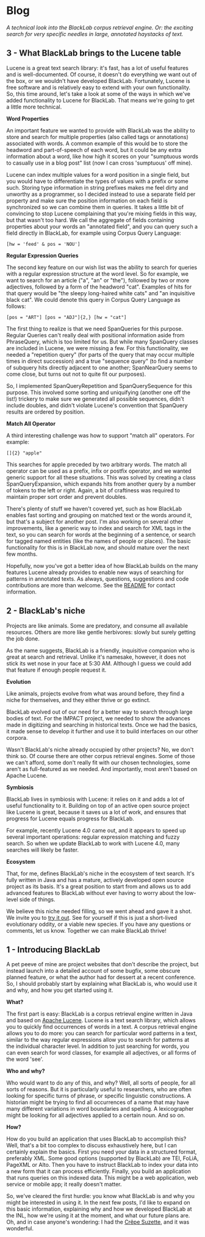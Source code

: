 # Blog

*A technical look into the BlackLab corpus retrieval engine. Or: the exciting search for very specific needles in large, annotated haystacks of text.*

3 - What BlackLab brings to the Lucene table
--------------------------------------------

Lucene is a great text search library: it's fast, has a lot of useful features and is well-documented. Of course, it doesn't do everything we want out of the box, or we wouldn't have developed BlackLab. Fortunately, Lucene is free software and is relatively easy to extend with your own functionality. So, this time around, let's take a look at some of the ways in which we've added functionality to Lucene for BlackLab. That means we're going to get a little more technical.

**Word Properties**

An important feature we wanted to provide with BlackLab was the ability to store and search for multiple properties (also called tags or annotations) associated with words. A common example of this would be to store the headword and part-of-speech of each word, but it could be any extra information about a word, like how high it scores on your "sumptuous words to casually use in a blog post" list (now I can cross 'sumptuous' off mine).

Lucene can index multiple values for a word position in a single field, but you would have to differentiate the types of values with a prefix or some such. Storing type information in string prefixes makes me feel dirty and unworthy as a programmer, so I decided instead to use a separate field per property and make sure the position information on each field is synchronized so we can combine them in queries. It takes a little bit of convincing to stop Lucene complaining that you're mixing fields in this way, but that wasn't too hard. We call the aggregate of fields containing properties about your words an "annotated field", and you can query such a field directly in BlackLab, for example using Corpus Query Language:

	[hw = 'feed' & pos = 'NOU']

**Regular Expression Queries**

The second key feature on our wish list was the ability to search for queries with a regular expression structure at the word level. So for example, we want to search for an article ("a", "an" or "the"), followed by two or more adjectives, followed by a form of the headword "cat". Examples of hits for that query would be "the sleepy long-haired white cats" and "an inquisitive black cat". We could denote this query in Corpus Query Language as follows:

	[pos = "ART"] [pos = "ADJ"]{2,} [hw = "cat"]

The first thing to realize is that we need SpanQueries for this purpose. Regular Queries can't really deal with positional information aside from PhraseQuery, which is too limited for us. But while many SpanQuery classes are included in Lucene, we were missing a few. For this functionality, we needed a "repetition query" (for parts of the query that may occur multiple times in direct succession) and a true "sequence query" (to find a number of subquery hits directly adjacent to one another; SpanNearQuery seems to come close, but turns out not to quite fit our purposes).

So, I implemented SpanQueryRepetition and SpanQuerySequence for this purpose. This involved some sorting and uniquifying (another one off the list!) trickery to make sure we generated all possible sequences, didn't include doubles, and didn't violate Lucene's convention that SpanQuery results are ordered by position.

**Match All Operator**

A third interesting challenge was how to support "match all" operators. For example:

	[]{2} "apple"

This searches for apple preceded by two arbitrary words. The match all operator can be used as a prefix, infix or postfix operator, and we wanted generic support for all these situations. This was solved by creating a class SpanQueryExpansion, which expands hits from another query by a number of tokens to the left or right. Again, a bit of craftiness was required to maintain proper sort order and prevent doubles.

There's plenty of stuff we haven't covered yet, such as how BlackLab enables fast sorting and grouping on matched text or the words around it, but that's a subject for another post. I'm also working on several other improvements, like a generic way to index and search for XML tags in the text, so you can search for words at the beginning of a sentence, or search for tagged named entities (like the names of people or places). The basic functionality for this is in BlackLab now, and should mature over the next few months.

Hopefully, now you've got a better idea of how BlackLab builds on the many features Lucene already provides to enable new ways of searching for patterns in annotated texts. As always, questions, suggestions and code contributions are more than welcome. See the [README](https://github.com/instituutnederlandsetaal/BlackLab#readme "https://github.com/instituutnederlandsetaal/BlackLab#readme") for contact information.

2 - BlackLab's niche
--------------------

Projects are like animals. Some are predatory, and consume all available resources. Others are more like gentle herbivores: slowly but surely getting the job done.

As the name suggests, BlackLab is a friendly, inquisitive companion who is great at search and retrieval. Unlike it's namesake, however, it does not stick its wet nose in your face at 5:30 AM. Although I guess we could add that feature if enough people request it.

**Evolution**

Like animals, projects evolve from what was around before, they find a niche for themselves, and they either thrive or go extinct.

BlackLab evolved out of our need for a better way to search through large bodies of text. For the IMPACT project, we needed to show the advances made in digitizing and searching in historical texts. Once we had the basics, it made sense to develop it further and use it to build interfaces on our other corpora.

Wasn't BlackLab's niche already occupied by other projects? No, we don't think so. Of course there are other corpus retrieval engines. Some of those we can't afford, some don't really fit with our chosen technologies, some aren't as full-featured as we needed. And importantly, most aren't based on Apache Lucene.

**Symbiosis**

BlackLab lives in symbiosis with Lucene: it relies on it and adds a lot of useful functionality to it. Building on top of an active open source project like Lucene is great, because it saves us a lot of work, and ensures that progress for Lucene equals progress for BlackLab.

For example, recently Lucene 4.0 came out, and it appears to speed up several important operations: regular expression matching and fuzzy search. So when we update BlackLab to work with Lucene 4.0, many searches will likely be faster.

**Ecosystem**

That, for me, defines BlackLab's niche in the ecosystem of text search. It's fully written in Java and has a mature, actively developed open source project as its basis. It's a great position to start from and allows us to add advanced features to BlackLab without ever having to worry about the low-level side of things.

We believe this niche needed filling, so we went ahead and gave it a shot. We invite you to [try it out](https://github.com/instituutnederlandsetaal/BlackLab/wiki "https://github.com/instituutnederlandsetaal/BlackLab/wiki"). See for yourself if this is just a short-lived evolutionary oddity, or a viable new species. If you have any questions or comments, let us know. Together we can make BlackLab thrive!

1 - Introducing BlackLab
------------------------

A pet peeve of mine are project websites that don't describe the project, but instead launch into a detailed account of some bugfix, some obscure planned feature, or what the author had for dessert at a recent conference. So, I should probably start by explaining what BlackLab is, who would use it and why, and how you get started using it.

**What?**

The first part is easy: BlackLab is a corpus retrieval engine written in Java and based on [Apache Lucene](http://lucene.apache.org/core/ "http://lucene.apache.org/core/"). Lucene is a text search library, which allows you to quickly find occurrences of words in a text. A corpus retrieval engine allows you to do more: you can search for particular word patterns in a text, similar to the way regular expressions allow you to search for patterns at the individual character level. In addition to just searching for words, you can even search for word classes, for example all adjectives, or all forms of the word 'see'.

**Who and why?**

Who would want to do any of this, and why? Well, all sorts of people, for all sorts of reasons. But it is particularly useful to researchers, who are often looking for specific turns of phrase, or specific linguistic constructions. A historian might be trying to find all occurrences of a name that may have many different variations in word boundaries and spelling. A lexicographer might be looking for all adjectives applied to a certain noun. And so on.

**How?**

How do you build an application that uses BlackLab to accomplish this? Well, that's a bit too complex to discuss exhaustively here, but I can certainly explain the basics. First you need your data in a structured format, preferably XML. Some good options (supported by BlackLab) are TEI, FoLiA, PageXML or Alto. Then you have to instruct BlackLab to index your data into a new form that it can process efficiently. Finally, you build an application that runs queries on this indexed data. This might be a web application, web service or mobile app; it really doesn't matter.

So, we've cleared the first hurdle: you know what BlackLab is and why you might be interested in using it. In the next few posts, I'd like to expand on this basic information, explaining why and how we developed BlackLab at the INL, how we're using it at the moment, and what our future plans are. Oh, and in case anyone's wondering: I had the [Crêpe Suzette](http://en.wikipedia.org/wiki/Cr%C3%AApe_Suzette), and it was wonderful.
